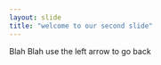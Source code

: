 ```yaml
---
layout: slide
title: "welcome to our second slide"
---
```

Blah Blah
use the left arrow to go back 
